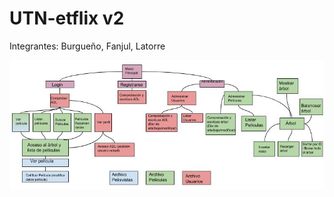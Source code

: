 # UTN-etflix v2

Integrantes: Burgueño, Fanjul, Latorre

![DIAGRAMA DE ESTRUCTURAS](https://github.com/Muaja/UTN-etflix-v2/blob/master/Screenshots/DIAGRAMA%20DE%20ESTRUCTURAS.jpg)
